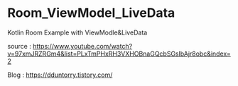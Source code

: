 # Room_ViewModel_LiveData

Kotlin Room Example with ViewModle&LiveData

source : https://www.youtube.com/watch?v=97xmJRZRGm4&list=PLxTmPHxRH3VXHOBnaGQcbSGslbAjr8obc&index=2

Blog : https://dduntorry.tistory.com/
